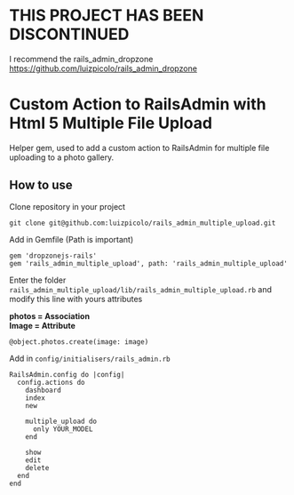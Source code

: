 # THIS PROJECT HAS BEEN DISCONTINUED

I recommend the rails_admin_dropzone    
https://github.com/luizpicolo/rails_admin_dropzone

# Custom Action to RailsAdmin with Html 5 Multiple File Upload

Helper gem, used to add a custom action to RailsAdmin for multiple file uploading to a photo gallery.

## How to use

Clone repository in your project    

    git clone git@github.com:luizpicolo/rails_admin_multiple_upload.git

Add in Gemfile (Path is important)

    gem 'dropzonejs-rails'
    gem 'rails_admin_multiple_upload', path: 'rails_admin_multiple_upload'

Enter the folder `rails_admin_multiple_upload/lib/rails_admin_multiple_upload.rb` and modify this line with yours attributes

**photos = Association**        
**Image = Attribute**

    @object.photos.create(image: image)

Add in `config/initialisers/rails_admin.rb`

    RailsAdmin.config do |config|
      config.actions do
        dashboard
        index
        new

        multiple_upload do
          only YOUR_MODEL
        end

        show
        edit
        delete
      end
    end
